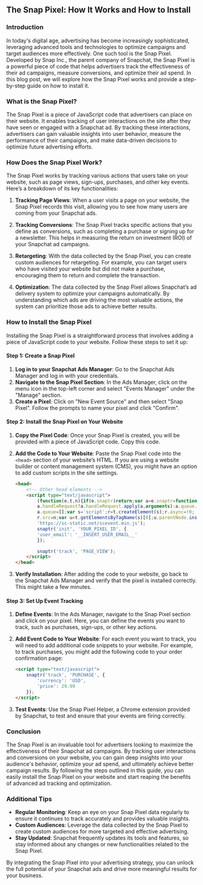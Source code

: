 
## The Snap Pixel: How It Works and How to Install

### Introduction

In today's digital age, advertising has become increasingly sophisticated, leveraging advanced tools and technologies to optimize campaigns and target audiences more effectively. One such tool is the Snap Pixel. Developed by Snap Inc., the parent company of Snapchat, the Snap Pixel is a powerful piece of code that helps advertisers track the effectiveness of their ad campaigns, measure conversions, and optimize their ad spend. In this blog post, we will explore how the Snap Pixel works and provide a step-by-step guide on how to install it.

### What is the Snap Pixel?

The Snap Pixel is a piece of JavaScript code that advertisers can place on their website. It enables tracking of user interactions on the site after they have seen or engaged with a Snapchat ad. By tracking these interactions, advertisers can gain valuable insights into user behavior, measure the performance of their campaigns, and make data-driven decisions to optimize future advertising efforts.

### How Does the Snap Pixel Work?

The Snap Pixel works by tracking various actions that users take on your website, such as page views, sign-ups, purchases, and other key events. Here’s a breakdown of its key functionalities:

1. **Tracking Page Views**: When a user visits a page on your website, the Snap Pixel records this visit, allowing you to see how many users are coming from your Snapchat ads.

2. **Tracking Conversions**: The Snap Pixel tracks specific actions that you define as conversions, such as completing a purchase or signing up for a newsletter. This helps in measuring the return on investment (ROI) of your Snapchat ad campaigns.

3. **Retargeting**: With the data collected by the Snap Pixel, you can create custom audiences for retargeting. For example, you can target users who have visited your website but did not make a purchase, encouraging them to return and complete the transaction.

4. **Optimization**: The data collected by the Snap Pixel allows Snapchat’s ad delivery system to optimize your campaigns automatically. By understanding which ads are driving the most valuable actions, the system can prioritize those ads to achieve better results.

### How to Install the Snap Pixel

Installing the Snap Pixel is a straightforward process that involves adding a piece of JavaScript code to your website. Follow these steps to set it up:

#### Step 1: Create a Snap Pixel

1. **Log in to your Snapchat Ads Manager**: Go to the Snapchat Ads Manager and log in with your credentials.
2. **Navigate to the Snap Pixel Section**: In the Ads Manager, click on the menu icon in the top-left corner and select "Events Manager" under the "Manage" section.
3. **Create a Pixel**: Click on "New Event Source" and then select "Snap Pixel". Follow the prompts to name your pixel and click "Confirm".

#### Step 2: Install the Snap Pixel on Your Website

1. **Copy the Pixel Code**: Once your Snap Pixel is created, you will be provided with a piece of JavaScript code. Copy this code.
2. **Add the Code to Your Website**: Paste the Snap Pixel code into the `<head>` section of your website’s HTML. If you are using a website builder or content management system (CMS), you might have an option to add custom scripts in the site settings.
   
   ```html
   <head>
       <!-- Other head elements -->
       <script type="text/javascript">
           (function(e,t,n){if(e.snaptr)return;var a=e.snaptr=function(){
           a.handleRequest?a.handleRequest.apply(a,arguments):a.queue.push(arguments)};
           a.queue=[];var s='script';r=t.createElement(s);r.async=!0;
           r.src=n;var u=t.getElementsByTagName(s)[0];u.parentNode.insertBefore(r,u);})(window,document,
           'https://sc-static.net/scevent.min.js');
           snaptr('init', 'YOUR_PIXEL_ID', {
           'user_email': '__INSERT_USER_EMAIL__'
           });

           snaptr('track', 'PAGE_VIEW');
       </script>
   </head>
   ```
3. **Verify Installation**: After adding the code to your website, go back to the Snapchat Ads Manager and verify that the pixel is installed correctly. This might take a few minutes.

#### Step 3: Set Up Event Tracking

1. **Define Events**: In the Ads Manager, navigate to the Snap Pixel section and click on your pixel. Here, you can define the events you want to track, such as purchases, sign-ups, or other key actions.
2. **Add Event Code to Your Website**: For each event you want to track, you will need to add additional code snippets to your website. For example, to track purchases, you might add the following code to your order confirmation page:
   
   ```html
   <script type="text/javascript">
       snaptr('track', 'PURCHASE', {
           'currency': 'USD',
           'price': 29.99
       });
   </script>
   ```

3. **Test Events**: Use the Snap Pixel Helper, a Chrome extension provided by Snapchat, to test and ensure that your events are firing correctly.

### Conclusion

The Snap Pixel is an invaluable tool for advertisers looking to maximize the effectiveness of their Snapchat ad campaigns. By tracking user interactions and conversions on your website, you can gain deep insights into your audience's behavior, optimize your ad spend, and ultimately achieve better campaign results. By following the steps outlined in this guide, you can easily install the Snap Pixel on your website and start reaping the benefits of advanced ad tracking and optimization.

### Additional Tips

- **Regular Monitoring**: Keep an eye on your Snap Pixel data regularly to ensure it continues to track accurately and provides valuable insights.
- **Custom Audiences**: Leverage the data collected by the Snap Pixel to create custom audiences for more targeted and effective advertising.
- **Stay Updated**: Snapchat frequently updates its tools and features, so stay informed about any changes or new functionalities related to the Snap Pixel.

By integrating the Snap Pixel into your advertising strategy, you can unlock the full potential of your Snapchat ads and drive more meaningful results for your business.
